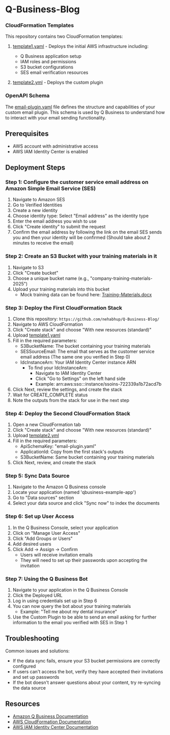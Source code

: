 # Q-Business-Blog

### CloudFormation Templates

This repository contains two CloudFormation templates:

1. [template1.yaml](template1.yaml) - Deploys the initial AWS infrastructure including:
   - Q Business application setup
   - IAM roles and permissions
   - S3 bucket configurations
   - SES email verification resources

2. [template2.yml](template2.yml) - Deploys the custom plugin

### OpenAPI Schema

The [email-plugin.yaml](email-plugin.yaml) file defines the structure and capabilities of your custom email plugin. This schema is used by Q Business to understand how to interact with your email sending functionality.

## Prerequisites

- AWS account with administrative access
- AWS IAM Identity Center is enabled

## Deployment Steps

### Step 1: Configure the customer service email address on Amazon Simple Email Service (SES)
1. Navigate to Amazon SES
2. Go to Verified Identities
3. Create a new identity
4. Choose identity type: Select "Email address" as the identity type
5. Enter the email address you wish to use
6. Click "Create identity" to submit the request
7. Confirm the email address by following the link on the email SES sends you and then your identity will be confirmed (Should take about 2 minutes to receive the email)

### Step 2: Create an S3 Bucket with your training materials in it
1. Navigate to S3
2. Click "Create bucket"
3. Choose a unique bucket name (e.g., "company-training-materials-2025")
4. Upload your training materials into this bucket
   - Mock training data can be found here: [Training-Materials.docx](Training-Materials.docx)

### Step 3: Deploy the First CloudFormation Stack
1. Clone this repository: `https://github.com/nehabhup/Q-Business-Blog/`
2. Navigate to AWS CloudFormation
3. Click "Create stack" and choose "With new resources (standard)"
4. Upload [template1.yaml](https://github.com/nehabhup/Q-Business-Blog/blob/main/template1.yaml)
5. Fill in the required parameters:
   - S3BucketName: The bucket containing your training materials
   - SESSourceEmail: The email that serves as the customer service email address (The same one you verified in Step 0)
   - IdcInstanceArn: Your IAM Identity Center instance ARN
     - To find your IdcInstanceArn:
       - Navigate to IAM Identity Center
       - Click "Go to Settings" on the left hand side
       - Example: arn:aws:sso:::instance/ssoins-722339a1b72acd7b
6. Click Next, review the settings, and create the stack
7. Wait for CREATE_COMPLETE status
8. Note the outputs from the stack for use in the next step

### Step 4: Deploy the Second CloudFormation Stack
1. Open a new CloudFormation tab
2. Click "Create stack" and choose "With new resources (standard)"
3. Upload [template2.yml](https://github.com/nehabhup/Q-Business-Blog/blob/main/template2.yml)
4. Fill in the required parameters:
   - ApiSchemaKey: "email-plugin.yaml" 
   - ApplicationId: Copy from the first stack's outputs
   - S3BucketName: Same bucket containing your training materials
6. Click Next, review, and create the stack

### Step 5: Sync Data Source
1. Navigate to the Amazon Q Business console
2. Locate your application (named 'qbusiness-example-app')
3. Go to "Data sources" section
4. Select your data source and click "Sync now" to index the documents

### Step 6: Set up User Access
1. In the Q Business Console, select your application
2. Click on "Manage User Access"
3. Click "Add Groups or Users"
4. Add desired users
5. Click Add → Assign → Confirm
   - Users will receive invitation emails
   - They will need to set up their passwords upon accepting the invitation

### Step 7: Using the Q Business Bot
1. Navigate to your application in the Q Business Console
2. Click the Deployed URL
3. Log in using credentials set up in Step 6
4. You can now query the bot about your training materials
   - Example: "Tell me about my dental insurance"
5. Use the Custom Plugin to be able to send an email asking for further information to the email you verified with SES in Step 1

## Troubleshooting

Common issues and solutions:
- If the data sync fails, ensure your S3 bucket permissions are correctly configured
- If users can't access the bot, verify they have accepted their invitations and set up passwords
- If the bot doesn't answer questions about your content, try re-syncing the data source

## Resources

- [Amazon Q Business Documentation](https://docs.aws.amazon.com/amazonq/latest/business-use-guide/what-is.html)
- [AWS CloudFormation Documentation](https://docs.aws.amazon.com/AWSCloudFormation/latest/UserGuide/Welcome.html)
- [AWS IAM Identity Center Documentation](https://docs.aws.amazon.com/singlesignon/latest/userguide/what-is.html)

